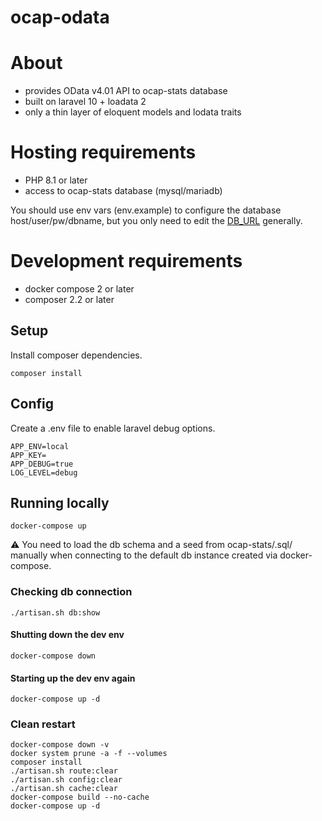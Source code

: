 # ocap-odata

# About
 * provides OData v4.01 API to ocap-stats database
 * built on laravel 10 + loadata 2
 * only a thin layer of eloquent models and lodata traits

# Hosting requirements
 * PHP 8.1 or later
 * access to ocap-stats database (mysql/mariadb)

You should use env vars (env.example) to configure the database host/user/pw/dbname, but you only need to edit the [DB_URL](./config/database.php#L48) generally.

# Development requirements
 * docker compose 2 or later
 * composer 2.2 or later

## Setup
Install composer dependencies.
```
composer install
```

## Config
Create a .env file to enable laravel debug options.
```
APP_ENV=local
APP_KEY=
APP_DEBUG=true
LOG_LEVEL=debug
```

## Running locally
```
docker-compose up
```

⚠ You need to load the db schema and a seed from ocap-stats/.sql/ manually when connecting to the default db instance created via docker-compose.

### Checking db connection
```
./artisan.sh db:show
```

#### Shutting down the dev env
```
docker-compose down
```

#### Starting up the dev env again
```
docker-compose up -d
```

### Clean restart
```
docker-compose down -v
docker system prune -a -f --volumes
composer install
./artisan.sh route:clear
./artisan.sh config:clear
./artisan.sh cache:clear
docker-compose build --no-cache
docker-compose up -d
```
